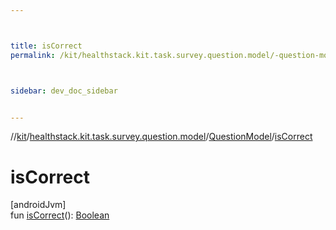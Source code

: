 ```yaml
---



title: isCorrect
permalink: /kit/healthstack.kit.task.survey.question.model/-question-model/is-correct.html



sidebar: dev_doc_sidebar


---
```




//[kit](/kit.html)/[healthstack.kit.task.survey.question.model](../index.html)/[QuestionModel](index.html)/[isCorrect](is-correct.html)



# isCorrect



[androidJvm]\
fun [isCorrect](is-correct.html)(): [Boolean](https://kotlinlang.org/api/latest/jvm/stdlib/kotlin/-boolean/index.html)






